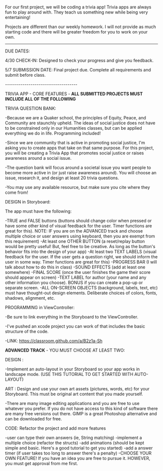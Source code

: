 For our first project, we will be coding a trivia app! Trivia apps are always fun to play around with. They teach us something new while being very entertaining! 

Projects are different than our weekly homework. I will not provide as much starting code and there will be greater freedom for you to work on your own.

-------------------------------------

DUE DATES:

4/30 CHECK-IN: Designed to check your progress and give you feedback.

5/7 SUBMISSION DATE:  Final project due. Complete all requirements and submit before class. 

​-------------------------------------



TRIVIA APP - CORE FEATURES - **ALL SUBMITTED PROJECTS MUST INCLUDE ALL OF THE FOLLOWING**

TRIVIA QUESTION BANK:

-Because we are a Quaker school, the principles of Equity, Peace, and Community are staunchly upheld.  The ideas of social justice does not have to be constrained only in our Humanities classes, but can be applied everything we do in life. Programming included!

-Since we are community that is active in promoting social justice, I'm asking you to create apps that take on that same purpose. For this project, you will be creating a Trivia App that promotes social justice or raises awareness around a social issue. 

-The question bank will focus around a societal issue you want people to become more active in (or just raise awareness around). You will choose an issue, research it, and design at least 20 trivia questions.

-You may use any available resource, but make sure you cite where they come from!

DESIGN in Storyboard:

The app must have the following:

-TRUE and FALSE buttons (buttons should change color when pressed or have some other kind of visual feedback for the user. Timer functions are great for this). NOTE: IF you are on the ADVANCED track and choose multiple choice or user answers using keyboard, then you are exempt from this requirement)
-At least one OTHER BUTTON (a reset/replay button would be pretty useful! But, feel free to be creative. As long as the button's behavior fits into the design of your app)
-At least two TEXT LABELS (visual feedback for the user. If the user gets a question right, we should inform the user in some way. Timer functions are great for this)
-PROGRESS BAR (I will talk about how to do this in class)
-SOUND EFFECTS (add at least one somewhere)
-FINAL SCORE (once the user finishes the game their score should appear on screen)
-TEXT LABEL for author (your name and any other information you choose). BONUS if you can create a pop-up or separate screen. 
-ALL ON-SCREEN OBJECTS (background, labels, text, etc) must have thought-out design elements. Deliberate choices of colors, fonts, shadows, alignment, etc.

PROGRAMMING in ViewController:

-Be sure to link everything in the Storyboard to the ViewController. 

-I've pushed an xcode project you can work of that includes the basic structure of the code.

-LINK: https://classroom.github.com/a/B2z1a-Sh



**ADVANCED TRACK** - YOU MUST CHOOSE AT LEAST TWO: 

DESIGN :

-Implement an auto-layout in your Storyboard so your app works in landscape mode. (USE THIS TUTORIAL TO GET STARTED WITH AUTO-LAYOUT)

ART : Design and use your own art assets (pictures, words, etc) for your Storyboard. This must be original art content that you made yourself. 

-There are many image editing applications and you are free to use whatever you prefer. If you do not have access to this kind of software there are many free versions out there. GIMP is a great Photoshop alternative and can be downloaded for free.

CODE: Refactor the project and add more features

-user can type their own answers (ie, String matching)
-implement a multiple choice (refactor the structs)
-add animations (should be kept simple and basic. Here's a good tutorial to get you started)
-add a answer timer (if user takes too long to answer there's a penalty)
-CHOOSE YOUR OWN FEATURE! If you have an idea you are free to pursue it. HOWEVER, you must get approval from me first.
